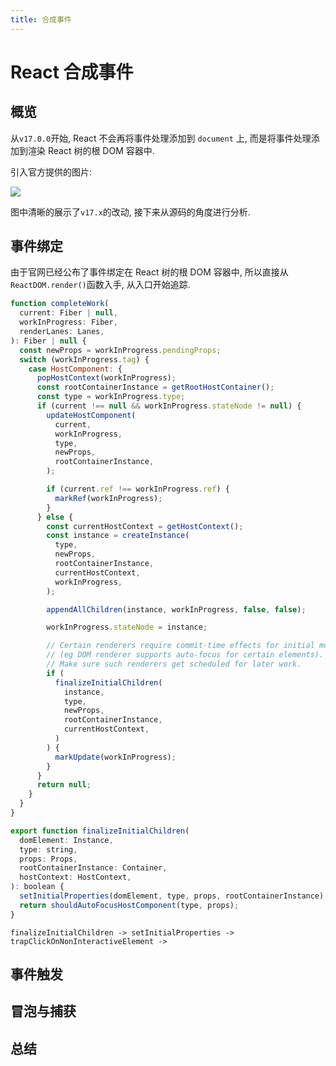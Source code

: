 ```yaml
---
title: 合成事件
---
```


# React 合成事件

## 概览

从`v17.0.0`开始, React 不会再将事件处理添加到 `document` 上, 而是将事件处理添加到渲染 React 树的根 DOM 容器中.

引入官方提供的图片:

![](https://zh-hans.reactjs.org/static/bb4b10114882a50090b8ff61b3c4d0fd/1e088/react_17_delegation.png)

图中清晰的展示了`v17.x`的改动, 接下来从源码的角度进行分析.

## 事件绑定

由于官网已经公布了事件绑定在 React 树的根 DOM 容器中, 所以直接从`ReactDOM.render()`函数入手, 从入口开始追踪.

```js
function completeWork(
  current: Fiber | null,
  workInProgress: Fiber,
  renderLanes: Lanes,
): Fiber | null {
  const newProps = workInProgress.pendingProps;
  switch (workInProgress.tag) {
    case HostComponent: {
      popHostContext(workInProgress);
      const rootContainerInstance = getRootHostContainer();
      const type = workInProgress.type;
      if (current !== null && workInProgress.stateNode != null) {
        updateHostComponent(
          current,
          workInProgress,
          type,
          newProps,
          rootContainerInstance,
        );

        if (current.ref !== workInProgress.ref) {
          markRef(workInProgress);
        }
      } else {
        const currentHostContext = getHostContext();
        const instance = createInstance(
          type,
          newProps,
          rootContainerInstance,
          currentHostContext,
          workInProgress,
        );

        appendAllChildren(instance, workInProgress, false, false);

        workInProgress.stateNode = instance;

        // Certain renderers require commit-time effects for initial mount.
        // (eg DOM renderer supports auto-focus for certain elements).
        // Make sure such renderers get scheduled for later work.
        if (
          finalizeInitialChildren(
            instance,
            type,
            newProps,
            rootContainerInstance,
            currentHostContext,
          )
        ) {
          markUpdate(workInProgress);
        }
      }
      return null;
    }
  }
}
```

```js
export function finalizeInitialChildren(
  domElement: Instance,
  type: string,
  props: Props,
  rootContainerInstance: Container,
  hostContext: HostContext,
): boolean {
  setInitialProperties(domElement, type, props, rootContainerInstance);
  return shouldAutoFocusHostComponent(type, props);
}
```

`finalizeInitialChildren -> setInitialProperties -> trapClickOnNonInteractiveElement ->`

## 事件触发

## 冒泡与捕获

## 总结
